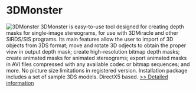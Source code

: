 # 3DMonster
![3DMonster](https://mycommerce.akamaized.net/api/pimages/P131819/BIG/131819.GIF)
3DMonster is easy-to-use tool designed for creating depth masks for single-image stereograms, for use with 3DMiracle and other SIRDS/SIS programs. Its main features allow the user to import of 3D objects from 3DS format; move and rotate 3D odjects to obtain the proper view in output depth mask; create high-resolution bitmap depth masks; create animated masks for animated stereograms; export animated masks in AVI files compressed with any available codec or bitmap sequences; and more. No picture size limitations in registered version. Installation package includes a set of sample 3DS models. DirectX5 based.
[>> Detailed information](https://secure.shareit.com/shareit/product.html?productid=131819&affiliateid=200057808)